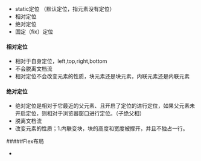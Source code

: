 - static定位   （默认定位，指元素没有定位）
- 相对定位
- 绝对定位
- 固定（fix）定位

#### 相对定位

- 相对于自身定位，left,top,right,bottom
- 不会脱离文档流
- 相对定位不会改变元素的性质，块元素还是块元素，内联元素还是内联元素



#### 绝对定位

- 绝对定位是相对于它最近的父元素、且开启了定位的进行定位，如果父元素未开启定位，则相对于浏览器窗口进行定位。（子绝父相）
- 脱离文档流
- 改变元素的性质；1.内联变块，块的高度和宽度被撑开，并且不独占一行。



#####Flex布局



- 



